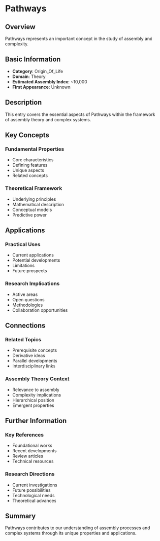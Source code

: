 # Pathways

## Overview

Pathways represents an important concept in the study of assembly and complexity.

## Basic Information

- **Category**: Origin_Of_Life
- **Domain**: Theory
- **Estimated Assembly Index**: ~10,000
- **First Appearance**: Unknown

## Description

This entry covers the essential aspects of Pathways within the framework of assembly theory and complex systems.

## Key Concepts

### Fundamental Properties
- Core characteristics
- Defining features
- Unique aspects
- Related concepts

### Theoretical Framework
- Underlying principles
- Mathematical description
- Conceptual models
- Predictive power

## Applications

### Practical Uses
- Current applications
- Potential developments
- Limitations
- Future prospects

### Research Implications
- Active areas
- Open questions
- Methodologies
- Collaboration opportunities

## Connections

### Related Topics
- Prerequisite concepts
- Derivative ideas
- Parallel developments
- Interdisciplinary links

### Assembly Theory Context
- Relevance to assembly
- Complexity implications
- Hierarchical position
- Emergent properties

## Further Information

### Key References
- Foundational works
- Recent developments
- Review articles
- Technical resources

### Research Directions
- Current investigations
- Future possibilities
- Technological needs
- Theoretical advances

## Summary

Pathways contributes to our understanding of assembly processes and complex systems through its unique properties and applications.
